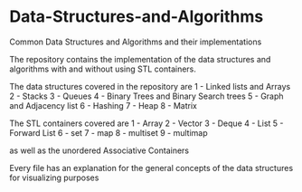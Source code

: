 # Data-Structures-and-Algorithms
Common Data Structures and Algorithms and their implementations 

The repository contains the implementation of the data structures and algorithms with and without using STL containers. 


The data structures covered in the repository are
1 - Linked lists and Arrays
2 - Stacks
3 - Queues 
4 - Binary Trees and Binary Search trees
5 - Graph and Adjacency list
6 - Hashing 
7 - Heap
8 - Matrix 

The STL containers covered are
1 - Array
2 - Vector
3 - Deque
4 - List
5 - Forward List
6 - set 
7 - map 
8 - multiset
9 - multimap 

as well as the unordered Associative Containers 

Every file has an explanation for the general concepts of the data structures for visualizing purposes 
